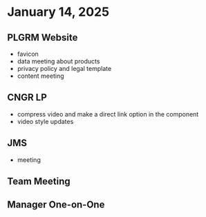 # January 14, 2025

## PLGRM Website
- favicon
- data meeting about products
- privacy policy and legal template
- content meeting

## CNGR LP
- compress video and make a direct link option in the component
- video style updates

## JMS
- meeting

## Team Meeting

## Manager One-on-One
